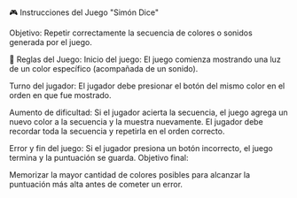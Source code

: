 🎮 Instrucciones del Juego "Simón Dice"

Objetivo:
Repetir correctamente la secuencia de colores o sonidos generada por el juego.

📌 Reglas del Juego:
Inicio del juego:
El juego comienza mostrando una luz de un color específico (acompañada de un sonido).

Turno del jugador:
El jugador debe presionar el botón del mismo color en el orden en que fue mostrado.

Aumento de dificultad:
Si el jugador acierta la secuencia, el juego agrega un nuevo color a la secuencia y la muestra nuevamente.
El jugador debe recordar toda la secuencia y repetirla en el orden correcto.

Error y fin del juego:
Si el jugador presiona un botón incorrecto, el juego termina y la puntuación se guarda.
Objetivo final:

Memorizar la mayor cantidad de colores posibles para alcanzar la puntuación más alta antes de cometer un error.

